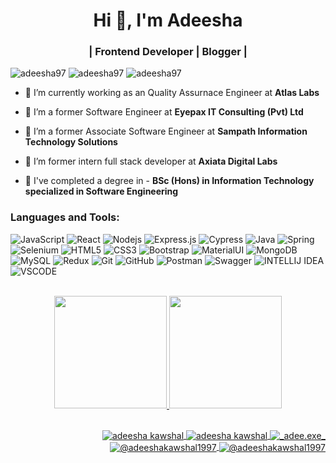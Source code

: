 <h1 align="center"> Hi 👋, I'm Adeesha</h1>
<h3 align="center">| Frontend Developer | Blogger |</h3>

<p align="left"> 
  <a>
 <img src="https://img.shields.io/github/followers/Adeesha97.svg?style=social&label=Follow&maxAge=2592000" alt="adeesha97" />
 </a>
  <a>
 <img src="https://komarev.com/ghpvc/?username=adeesha97&label=Profile%20views&color=0e75b6&style=flat" alt="adeesha97" /> 
 </a>
 <a>
 <img src="https://img.shields.io/github/issues-pr-closed/adeesha97/React-GoalHandler.svg" alt="adeesha97" /> 
 </a>
</p>


- 🔭 I’m currently working as an Quality Assurnace Engineer at **Atlas Labs**

- 🔭 I’m  a former Software Engineer at **Eyepax IT Consulting (Pvt) Ltd**

- 🔭 I’m a former Associate Software Engineer at **Sampath Information Technology Solutions**

- 🔭 I’m former intern full stack developer at **Axiata Digital Labs**

- 🌱 I've completed a degree in - **BSc (Hons) in Information Technology specialized in Software Engineering**

### Languages and Tools:
![JavaScript](https://img.shields.io/badge/-JavaScript-black?style=flat-square&logo=javascript)
![React](https://img.shields.io/badge/-React-black?style=flat-square&logo=react)
![Nodejs](https://img.shields.io/badge/-Nodejs-black?style=flat-square&logo=Node.js)
![Express.js](https://img.shields.io/badge/Express.js-404D59?style=flat-square&logoColor=white&logo=express)
![Cypress](https://img.shields.io/badge/Cypress-17202C?style=logoColor=white&flat-square&logo=cypress)
![Java](https://img.shields.io/badge/-java-E34A86?style=flat-square&logo=java)
![Spring](https://img.shields.io/badge/Spring-6DB33F?style=flat-square&logo=spring&logoColor=white)
![Selenium](https://img.shields.io/badge/Selenium-43B02A?style=flat-square&logo=Selenium&logoColor=white)
![HTML5](https://img.shields.io/badge/-HTML5-E34F26?style=flat-square&logo=html5&logoColor=white)
![CSS3](https://img.shields.io/badge/-CSS3-1572B6?style=flat-square&logo=css3)
![Bootstrap](https://img.shields.io/badge/-Bootstrap-563D7C?style=flat-square&logo=bootstrap)
![MaterialUI](https://img.shields.io/badge/Material%20UI-007FFF?style=flat-square&logo=mui&logoColor=white)
![MongoDB](https://img.shields.io/badge/-MongoDB-black?style=flat-square&logo=mongodb)
![MySQL](https://img.shields.io/badge/-MySQL-black?style=flat-square&logo=mysql)
![Redux](https://img.shields.io/badge/Redux-593D88?style=flat-square&logo=redux&logoColor=white)
![Git](https://img.shields.io/badge/-Git-black?style=flat-square&logo=git)
![GitHub](https://img.shields.io/badge/-GitHub-181717?style=flat-square&logo=github)
![Postman](https://img.shields.io/badge/Postman-FF6C37?style=flat-square&logo=Postman&logoColor=white)
![Swagger](https://img.shields.io/badge/Swagger-85EA2D?style=flat-square&logo=Swagger&logoColor=white)
![INTELLIJ IDEA](https://img.shields.io/badge/IntelliJ_IDEA-000000.svg?style=flat-square&logo=intellij-idea&logoColor=white)
![VSCODE](https://img.shields.io/badge/VSCode-0078D4?style=flat-square&logo=visual%20studio%20code&logoColor=white)

<br>

 

<div align="center"> 
  <a href="https://github.com/rafaballerini">
    <img height="180em" src="https://github-readme-stats.vercel.app/api?username=adeesha97&show_icons=true&theme=dracula&include_all_commits=true&count_private=true"/>       <img height="180em" src="https://github-readme-stats.vercel.app/api/top-langs/?username=adeesha97&layout=compact&langs_count=7&theme=dracula"/> 
</div>

<br> 

<!--   height="30" width="40" -->
  
<p align="right">
  <a href="https://twitter.com/adee_exe" target="blank">
    <img align="center" src="https://img.shields.io/badge/Twitter-1DA1F2?style=for-the-badge&logo=twitter&logoColor=white" alt="adeesha kawshal"  />
  </a>
  <a href="https://www.linkedin.com/in/adeesha-kawshal-980555154/" target="blank">
    <img align="center" src="https://img.shields.io/badge/LinkedIn-0077B5?style=for-the-badge&logo=linkedin&logoColor=white" alt="adeesha kawshal"  />
  </a>
  <a href="https://instagram.com/_adee.exe_" target="blank">
    <img align="center" src="https://img.shields.io/badge/Instagram-E4405F?style=for-the-badge&logo=instagram&logoColor=white" alt="_adee.exe_"  />
  </a>
  <a href="https://medium.com/@adeeshakawshal1997" target="blank">
    <img align="center" src="https://img.shields.io/badge/Medium-12100E?style=for-the-badge&logo=medium&logoColor=white" alt="@adeeshakawshal1997"  />
  </a>
  <a href="https://www.sololearn.com/profile/10705903" target="blank">
    <img align="center" src="https://img.shields.io/badge/-Sololearn-3a464b?style=for-the-badge&logo=Sololearn&logoColor=white" alt="@adeeshakawshal1997"  />
  </a>
</p>
